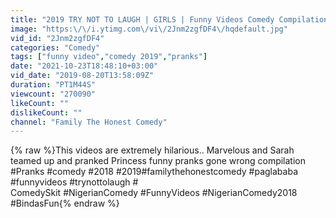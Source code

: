 ```yaml
---
title: "2019 TRY NOT TO LAUGH | GIRLS | Funny Videos Comedy Compilation | Family The Honest Comedy | 8"
image: "https:\/\/i.ytimg.com\/vi\/2Jnm2zgfDF4\/hqdefault.jpg"
vid_id: "2Jnm2zgfDF4"
categories: "Comedy"
tags: ["funny video","comedy 2019","pranks"]
date: "2021-10-23T18:48:10+03:00"
vid_date: "2019-08-20T13:58:09Z"
duration: "PT1M44S"
viewcount: "270090"
likeCount: ""
dislikeCount: ""
channel: "Family The Honest Comedy"
---
```

{% raw %}This videos are extremely hilarious.. Marvelous and Sarah teamed up and pranked Princess funny pranks gone wrong compilation<br />#Pranks #comedy #2018 #2019#familythehonestcomedy #paglababa #funnyvideos #trynottolaugh #<br />ComedySkit #NigerianComedy #FunnyVideos #NigerianComedy2018 #BindasFun{% endraw %}
